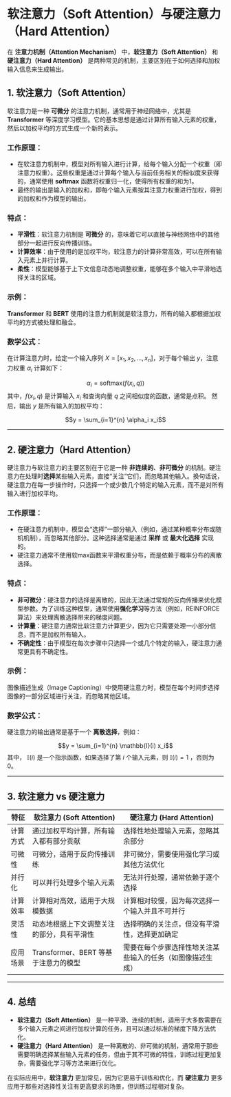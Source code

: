# 软注意力（Soft Attention）与硬注意力（Hard Attention）

在 **注意力机制（Attention Mechanism）** 中，**软注意力（Soft Attention）** 和 **硬注意力（Hard Attention）** 是两种常见的机制，主要区别在于如何选择和加权输入信息来生成输出。

## 1. 软注意力（Soft Attention）

软注意力是一种 **可微分** 的注意力机制，通常用于神经网络中，尤其是 **Transformer** 等深度学习模型。它的基本思想是通过计算所有输入元素的权重，然后以加权平均的方式生成一个新的表示。

### 工作原理：
- 在软注意力机制中，模型对所有输入进行计算，给每个输入分配一个权重（即注意力权重）。这些权重是通过计算每个输入与当前任务相关的相似度来获得的，通常使用 **softmax** 函数将权重归一化，使得所有权重的和为1。
- 最终的输出是输入的加权和，即每个输入元素按其注意力权重进行加权，得到的加权和作为模型的输出。

### 特点：
- **平滑性**：软注意力机制是 **可微分** 的，意味着它可以直接与神经网络中的其他部分一起进行反向传播训练。
- **计算效率**：由于使用的是加权平均，软注意力的计算非常高效，可以在所有输入元素上并行计算。
- **柔性**：模型能够基于上下文信息动态地调整权重，能够在多个输入中平滑地选择关注的区域。

### 示例：
**Transformer** 和 **BERT** 使用的注意力机制就是软注意力，所有的输入都根据加权平均的方式被处理和融合。

### 数学公式：
在计算注意力时，给定一个输入序列 $X = [x_1, x_2, ..., x_n]$，对于每个输出 $y$，注意力权重 $\alpha_i$ 计算如下：<p> $$\alpha_i = \text{softmax}(f(x_i, q))$$ 
其中，$f(x_i, q)$ 是计算输入 $x_i$ 和查询向量 $q$ 之间相似度的函数，通常是点积。
然后，输出 $y$ 是所有输入的加权平均：<p> $$y = \sum_{i=1}^{n} \alpha_i x_i$$ 

---

## 2. 硬注意力（Hard Attention）

硬注意力与软注意力的主要区别在于它是一种 **非连续的**、**非可微分** 的机制。硬注意力在处理时**选择**某些输入元素，直接“关注”它们，而忽略其他输入。换句话说，硬注意力在每一步操作时，只选择一个或少数几个特定的输入元素，而不是对所有输入进行加权平均。

### 工作原理：
- 在硬注意力机制中，模型会“选择”一部分输入（例如，通过某种概率分布或随机机制），而忽略其他部分。这种选择通常是通过 **采样** 或 **最大化选择** 实现的。
- 硬注意力通常不使用软max函数来平滑权重分布，而是依赖于概率分布的离散选择。

### 特点：
- **非可微分**：硬注意力的选择是离散的，因此无法通过常规的反向传播来优化模型参数。为了训练这种模型，通常使用**强化学习**等方法（例如，REINFORCE算法）来处理离散选择带来的梯度问题。
- **计算量**：硬注意力通常比软注意力计算更少，因为它只需要处理一小部分信息，而不是加权所有输入。
- **不确定性**：由于模型在每次步骤中只选择一个或几个特定的输入，硬注意力通常更具有不确定性。

### 示例：
图像描述生成（Image Captioning）中使用硬注意力时，模型在每个时间步选择图像的一部分区域进行关注，而忽略其他区域。

### 数学公式：
硬注意力的输出通常是基于一个 **离散选择**，例如： <p> $$y = \sum_{i=1}^{n} \mathbb{I}(i) x_i$$ 
其中， $\mathbb{I}(i)$ 是一个指示函数，如果选择了第 $i$ 个输入元素，则 $\mathbb{I}(i) = 1$ ，否则为 0。

---

## 3. 软注意力 vs 硬注意力

| 特征         | 软注意力 (Soft Attention)                           | 硬注意力 (Hard Attention)                         |
| ------------ | --------------------------------------------------- | ------------------------------------------------ |
| 计算方式     | 通过加权平均计算，所有输入都有部分贡献            | 选择性地处理输入元素，忽略其余部分                |
| 可微性       | 可微分，适用于反向传播训练                         | 非可微分，需要使用强化学习或其他方法优化          |
| 并行化       | 可以并行处理多个输入元素                           | 无法并行处理，通常依赖于逐个选择                  |
| 计算效率     | 计算相对高效，适用于大规模数据                     | 计算相对较慢，因为每次选择一个输入并且不可并行   |
| 灵活性       | 动态地根据上下文调整关注的部分，具有平滑性          | 选择明确的关注点，但没有平滑性，选择更加确定      |
| 应用场景     | Transformer、BERT 等基于注意力的模型                | 需要在每个步骤选择性地关注某些输入的任务（如图像描述生成） |

---

## 4. 总结

- **软注意力（Soft Attention）** 是一种平滑、连续的机制，适用于大多数需要在多个输入元素之间进行加权计算的任务，且可以通过标准的梯度下降方法优化。
- **硬注意力（Hard Attention）** 是一种离散的、非可微的机制，通常用于那些需要明确选择某些输入元素的任务，但由于其不可微的特性，训练过程更加复杂，需要强化学习等方法来进行优化。

在实际应用中，**软注意力** 更加常见，因为它更易于训练和优化，而 **硬注意力** 更多应用于那些对选择性关注有更高要求的场景，但训练过程相对复杂。

